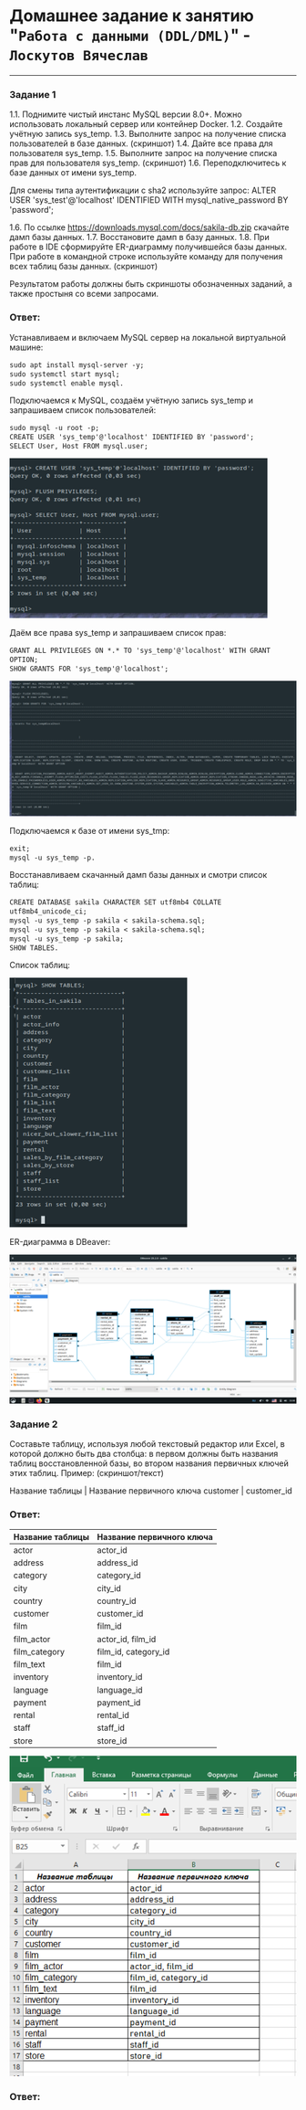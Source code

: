 # Домашнее задание к занятию "`Работа с данными (DDL/DML)`" - `Лоскутов Вячеслав`

---

### Задание 1

1.1. Поднимите чистый инстанс MySQL версии 8.0+. Можно использовать локальный сервер или контейнер Docker.
1.2. Создайте учётную запись sys_temp.
1.3. Выполните запрос на получение списка пользователей в базе данных. (скриншот)
1.4. Дайте все права для пользователя sys_temp.
1.5. Выполните запрос на получение списка прав для пользователя sys_temp. (скриншот)
1.6. Переподключитесь к базе данных от имени sys_temp.

Для смены типа аутентификации с sha2 используйте запрос:
ALTER USER 'sys_test'@'localhost' IDENTIFIED WITH mysql_native_password BY 'password';

1.6. По ссылке https://downloads.mysql.com/docs/sakila-db.zip скачайте дамп базы данных.
1.7. Восстановите дамп в базу данных.
1.8. При работе в IDE сформируйте ER-диаграмму получившейся базы данных. При работе в командной строке используйте команду для получения всех таблиц базы данных. (скриншот)

Результатом работы должны быть скриншоты обозначенных заданий, а также простыня со всеми запросами.

### Ответ:

Устанавливаем и включаем MySQL сервер на локальной виртуальной машине:
```
sudo apt install mysql-server -y;
sudo systemctl start mysql;
sudo systemctl enable mysql.
```
Подключаемся к MySQL, создаём учётную запись sys_temp и запрашиваем список пользователей:
```
sudo mysql -u root -p;
CREATE USER 'sys_temp'@'localhost' IDENTIFIED BY 'password';
SELECT User, Host FROM mysql.user;
```
![users](https://github.com/NightWalkerZ488/hw-ddl/blob/main/users1.PNG)

Даём все права sys_temp и запрашиваем список прав:
```
GRANT ALL PRIVILEGES ON *.* TO 'sys_temp'@'localhost' WITH GRANT OPTION;
SHOW GRANTS FOR 'sys_temp'@'localhost';
```
![privilegs](https://github.com/NightWalkerZ488/hw-ddl/blob/main/privilegs.PNG)

Подключаемся к базе от имени sys_tmp:

```
exit;
mysql -u sys_temp -p.
```
Восстанавливаем скачанный дамп базы данных и смотри список таблиц:

```
CREATE DATABASE sakila CHARACTER SET utf8mb4 COLLATE utf8mb4_unicode_ci;
mysql -u sys_temp -p sakila < sakila-schema.sql;
mysql -u sys_temp -p sakila < sakila-schema.sql;
mysql -u sys_temp -p sakila;
SHOW TABLES.
```
Список таблиц:

![tables](https://github.com/NightWalkerZ488/hw-ddl/blob/main/sakila_tables.PNG)

ER-диаграмма в DBeaver:

![dia](https://github.com/NightWalkerZ488/hw-ddl/blob/main/sakila_beaver.PNG)

### Задание 2

Составьте таблицу, используя любой текстовый редактор или Excel, в которой должно быть два столбца: в первом должны быть названия таблиц восстановленной базы, во втором названия первичных ключей этих таблиц. Пример: (скриншот/текст)

Название таблицы | Название первичного ключа
customer         | customer_id

### Ответ:

Название таблицы         | Название первичного ключа
-------------------------|--------------------------
actor                    | actor_id
address                  | address_id
category                 | category_id
city                     | city_id
country                  | country_id
customer                 | customer_id
film                     | film_id
film_actor               | actor_id, film_id
film_category            | film_id, category_id
film_text                | film_id
inventory                | inventory_id
language                 | language_id
payment                  | payment_id
rental                   | rental_id
staff                    | staff_id
store                    | store_id

![exel](https://github.com/NightWalkerZ488/hw-ddl/blob/main/exel.PNG)



### Ответ:

